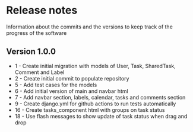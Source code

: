 # Release notes
Information about the commits and the versions to keep track of the progress of the software
## Version 1.0.0
<ul>
<li>1 - Create initial migration with models of User, Task, SharedTask, Comment and Label </li>
<li>2 - Create initial commit to populate repository</li>
<li>5 - Add test cases for the models </li>
<li>6 - Add initial version of main and navbar html </li>
<li>7 - Add navbar section, labels, calendar, tasks and comments section</li>
<li>9 - Create django.yml for github actions to run tests automatically </li>
<li>16 - Create tasks_component html with groups on task status</li>
<li>18 - Use flash messages to show update of task status when drag and drop </li>
</ul>